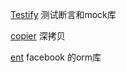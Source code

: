 [Testify](https://github.com/stretchr/testify) 测试断言和mock库

[copier]() 深拷贝

[ent](https://entgo.io/) facebook 的orm库

